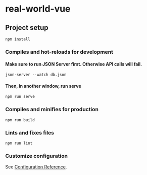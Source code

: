 # real-world-vue

## Project setup
```
npm install
```

### Compiles and hot-reloads for development
#### Make sure to run JSON Server first. Otherwise API calls will fail.
```
json-server --watch db.json
```
#### Then, in another window, run serve
```
npm run serve
```

### Compiles and minifies for production
```
npm run build
```

### Lints and fixes files
```
npm run lint
```

### Customize configuration
See [Configuration Reference](https://cli.vuejs.org/config/).
